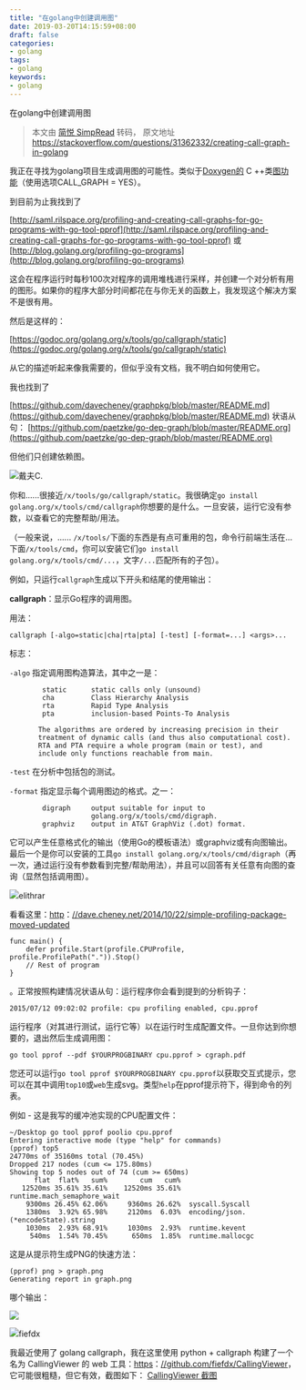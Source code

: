 ```yaml
---
title: "在golang中创建调用图"
date: 2019-03-20T14:15:59+08:00
draft: false
categories:
- golang
tags:
- golang
keywords:
- golang
---
```

在golang中创建调用图
<!--more-->
> 本文由 [简悦 SimpRead](http://ksria.com/simpread/) 转码， 原文地址 https://stackoverflow.com/questions/31362332/creating-call-graph-in-golang

我正在寻找为golang项目生成调用图的可能性。类似于[Doxygen的](http://www.stack.nl/~dimitri/doxygen/manual/diagrams.html) C ++类[图功能](http://www.stack.nl/~dimitri/doxygen/manual/diagrams.html)（使用选项CALL_GRAPH = YES）。

到目前为止我找到了

[http://saml.rilspace.org/profiling-and-creating-call-graphs-for-go-programs-with-go-tool-pprof](http://saml.rilspace.org/profiling-and-creating-call-graphs-for-go-programs-with-go-tool-pprof)
或
[http://blog.golang.org/profiling-go-programs](http://blog.golang.org/profiling-go-programs)

这会在程序运行时每秒100次对程序的调用堆栈进行采样，并创建一个对分析有用的图形。如果你的程序大部分时间都花在与你无关的函数上，我发现这个解决方案不是很有用。

然后是这样的：

[https://godoc.org/golang.org/x/tools/go/callgraph/static](https://godoc.org/golang.org/x/tools/go/callgraph/static)

从它的描述听起来像我需要的，但似乎没有文档，我不明白如何使用它。

我也找到了

[https://github.com/davecheney/graphpkg/blob/master/README.md](https://github.com/davecheney/graphpkg/blob/master/README.md)
状语从句：
[https://github.com/paetzke/go-dep-graph/blob/master/README.org](https://github.com/paetzke/go-dep-graph/blob/master/README.org)

但他们只创建依赖图。

![](https://www.gravatar.com/avatar/69443d894baa7969afa69ca6b34b725b?s=32&d=identicon&r=PG)戴夫C.

你和......很接近`/x/tools/go/callgraph/static`。我很确定`go install golang.org/x/tools/cmd/callgraph`你想要的是什么。一旦安装，运行它没有参数，以查看它的完整帮助/用法。

（一般来说，...... `/x/tools/`下面的东西是有点可重用的包，命令行前端生活在...下面`/x/tools/cmd`，你可以安装它们`go install golang.org/x/tools/cmd/...`，文字`/...`匹配所有的子包）。

例如，只运行`callgraph`生成以下开头和结尾的使用输出：

**callgraph**：显示Go程序的调用图。

用法：

`callgraph [-algo=static|cha|rta|pta] [-test] [-format=...] <args>...`

标志：

`-algo` 指定调用图构造算法，其中之一是：

```
        static      static calls only (unsound)
        cha         Class Hierarchy Analysis
        rta         Rapid Type Analysis
        pta         inclusion-based Points-To Analysis

       The algorithms are ordered by increasing precision in their
       treatment of dynamic calls (and thus also computational cost).
       RTA and PTA require a whole program (main or test), and
       include only functions reachable from main.

```

`-test` 在分析中包括包的测试。

`-format` 指定显示每个调用图边的格式。之一：

```
        digraph     output suitable for input to
                    golang.org/x/tools/cmd/digraph.
        graphviz    output in AT&T GraphViz (.dot) format.

```

它可以产生任意格式化的输出（使用Go的模板语法）或graphviz或有向图输出。最后一个是你可以安装的工具`go install golang.org/x/tools/cmd/digraph`（再一次，通过运行没有参数看到完整/帮助用法），并且可以回答有关任意有向图的查询（显然包括调用图）。

![](https://www.gravatar.com/avatar/a3981c0fc8da70da70f2298c15dfb2ba?s=32&d=identicon&r=PG)elithrar

看看这里：[http](http://dave.cheney.net/2014/10/22/simple-profiling-package-moved-updated)：[//dave.cheney.net/2014/10/22/simple-profiling-package-moved-updated](http://dave.cheney.net/2014/10/22/simple-profiling-package-moved-updated)

```
func main() {
    defer profile.Start(profile.CPUProfile, profile.ProfilePath(".")).Stop()
    // Rest of program
}

```

。正常按照构建情况状语从句：运行程序你会看到提到的分析钩子：

```
2015/07/12 09:02:02 profile: cpu profiling enabled, cpu.pprof

```

运行程序（对其进行测试，运行它等）以在运行时生成配置文件。一旦你达到你想要的，退出然后生成调用图：

```
go tool pprof --pdf $YOURPROGBINARY cpu.pprof > cgraph.pdf

```

您还可以运行`go tool pprof $YOURPROGBINARY cpu.pprof`以获取交互式提示，您可以在其中调用`top10`或`web`生成svg。类型`help`在pprof提示符下，得到命令的列表。

例如 - 这是我写的缓冲池实现的CPU配置文件：

```
~/Desktop go tool pprof poolio cpu.pprof
Entering interactive mode (type "help" for commands)
(pprof) top5
24770ms of 35160ms total (70.45%)
Dropped 217 nodes (cum <= 175.80ms)
Showing top 5 nodes out of 74 (cum >= 650ms)
      flat  flat%   sum%        cum   cum%
   12520ms 35.61% 35.61%    12520ms 35.61%  runtime.mach_semaphore_wait
    9300ms 26.45% 62.06%     9360ms 26.62%  syscall.Syscall
    1380ms  3.92% 65.98%     2120ms  6.03%  encoding/json.(*encodeState).string
    1030ms  2.93% 68.91%     1030ms  2.93%  runtime.kevent
     540ms  1.54% 70.45%      650ms  1.85%  runtime.mallocgc

```

这是从提示符生成PNG的快速方法：

```
(pprof) png > graph.png
Generating report in graph.png

```

哪个输出：

![](https://i.stack.imgur.com/1v7eY.png)

![](https://www.gravatar.com/avatar/2422c762946718ed0d2cf73d953ca7a2?s=32&d=identicon&r=PG&f=1)fiefdx

我最近使用了 golang callgraph，我在这里使用 python + callgraph 构建了一个名为 CallingViewer 的 web 工具：[https](https://github.com/fiefdx/CallingViewer)：[//github.com/fiefdx/CallingViewer](https://github.com/fiefdx/CallingViewer)，它可能很粗糙，但它有效，截图如下： [CallingViewer 截图](http://i.stack.imgur.com/4HXgX.png)